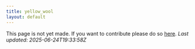 ```yaml
---
title: yellow_wool
layout: default
---
```


This page is not yet made. If you want to contribute please do so [here](https://github.com/CrazyH2/Bigstone/blob/wiki/components/yellow_wool.md).
_Last updated: 2025-06-24T19:33:58Z_
